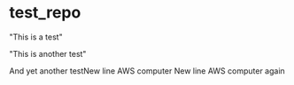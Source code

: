 # test_repo

"This is a test"

"This is another test"

And yet another testNew line AWS computer
New line AWS computer again
